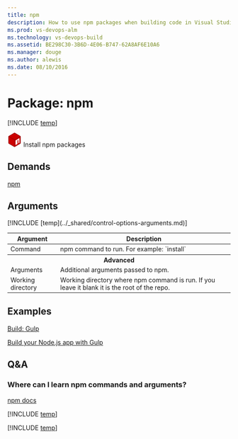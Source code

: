```yaml
---
title: npm
description: How to use npm packages when building code in Visual Studio Team Services
ms.prod: vs-devops-alm
ms.technology: vs-devops-build
ms.assetid: BE298C30-3B6D-4E06-B747-62A8AF6E10A6
ms.manager: douge
ms.author: alewis
ms.date: 08/10/2016
---
```


# Package: npm

[!INCLUDE [temp](../../_shared/version-tfs-2015-rtm.md)]

![](_img/npm.png) Install npm packages

## Demands

[npm](https://nodejs.org/en/download/)

## Arguments

<table>
<thead>
<tr>
<th>Argument</th>
<th>Description</th>
</tr>
</thead>
<tr>
<td>Command</td>
<td>
npm command to run. For example: `install`
</td>
</tr>
<tr><th style="text-align: center" colspan="2">Advanced</th></tr>
<tr>
<td>Arguments</td>
<td>
Additional arguments passed to npm.
</td>
</tr>
<tr>
<td>Working directory</td>
<td>
Working directory where npm command is run.  If you leave it blank it is the root of the repo.
</td>
</tr>
[!INCLUDE [temp](../_shared/control-options-arguments.md)]
</table>


## Examples

[Build: Gulp](../build/gulp.md)

[Build your Node.js app with Gulp](../../apps/nodejs/build-gulp.md)

## Q&A

### Where can I learn npm commands and arguments?

[npm docs](https://docs.npmjs.com/)

<!-- BEGINSECTION class="md-qanda" -->

[!INCLUDE [temp](../../_shared/qa-agents.md)]

[!INCLUDE [temp](../../_shared/qa-versions.md)]

<!-- ENDSECTION -->
